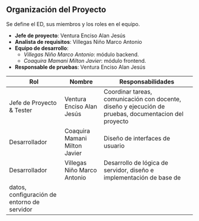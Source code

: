 ## Organización del Proyecto
Se define el ED, sus miembros y los roles en el equipo.

- **Jefe de proyecto**: Ventura Enciso Alan Jesús
- **Analista de requisitos**: Villegas Niño Marco Antonio
- **Equipo de desarrollo**:
  - *Villegas Niño Marco Antonio*: módulo backend.
  - *Coaquira Mamani Milton Javier*: módulo frontend.
- **Responsable de pruebas**: Ventura Enciso Alan Jesús


| Rol | Nombre | Responsabilidades |
|-----|--------|-------------------|
| Jefe de Proyecto & Tester | Ventura Enciso Alan Jesús | Coordinar tareas, comunicación con docente, diseño y ejecución de pruebas, documentacion del proyecto |
| Desarrollador | Coaquira Mamani Milton Javier | Diseño de interfaces de usuario |
| Desarrollador | Villegas Niño Marco Antonio | Desarrollo de lógica de servidor, diseño e implementación de base de
datos, configuración de entorno de servidor |
